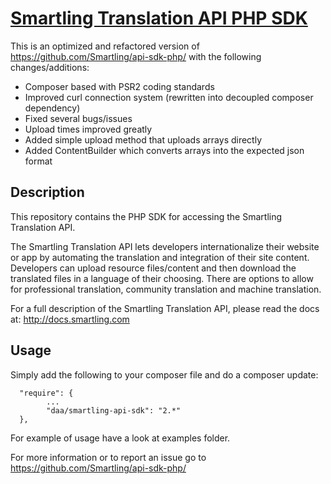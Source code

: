 [Smartling Translation API PHP SDK](http://docs.smartling.com)
==================================

This is an optimized and refactored version of https://github.com/Smartling/api-sdk-php/ with the following changes/additions:

- Composer based with PSR2 coding standards
- Improved curl connection system (rewritten into decoupled composer dependency)
- Fixed several bugs/issues
- Upload times improved greatly
- Added simple upload method that uploads arrays directly
- Added ContentBuilder which converts arrays into the expected json format


Description
-----------

This repository contains the PHP SDK for accessing the Smartling Translation API.

The Smartling Translation API lets developers internationalize their website or app by automating the translation and integration of their site content.
Developers can upload resource files/content and then download the translated files in a language of their choosing. There are options to allow for professional translation, community translation and machine translation.

For a full description of the Smartling Translation API, please read the docs at: http://docs.smartling.com


Usage
-----

Simply add the following to your composer file and do a composer update:

```
  "require": {
        ...
        "daa/smartling-api-sdk": "2.*"
  },
```


For example of usage have a look at examples folder.

For more information or to report an issue go to https://github.com/Smartling/api-sdk-php/
